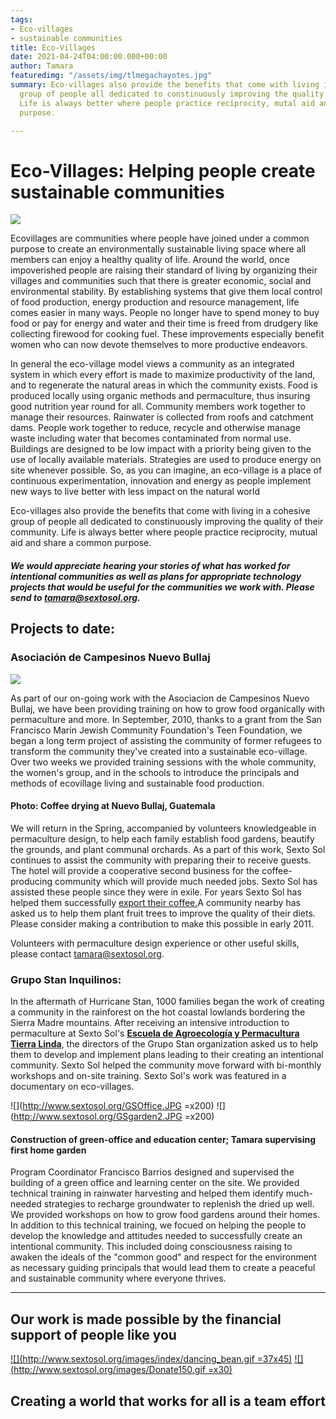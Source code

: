 ```yaml
---
tags:
- Eco-villages
- sustainable communities
title: Eco-Villages
date: 2021-04-24T04:00:00.000+00:00
author: Tamara
featuredimg: "/assets/img/tlmegachayotes.jpg"
summary: Eco-villages also provide the benefits that come with living in a cohesive
  group of people all dedicated to constinuously improving the quality of their community.
  Life is always better where people practice reciprocity, mutal aid and share a common
  purpose.

---
```

# Eco-Villages: Helping people create sustainable communities

![](/assets/img/header_forest.jpg)

Ecovillages are communities where people have joined under a common purpose to create an environmentally sustainable living space where all members can enjoy a healthy quality of life. Around the world, once impoverished people are raising their standard of living by organizing their villages and communities such that there is greater economic, social and environmental stability. By establishing systems that give them local control of food production, energy production and resource management, life comes easier in many ways. People no longer have to spend money to buy food or pay for energy and water and their time is freed from drudgery like collecting firewood for cooking fuel. These improvements especially benefit women who can now devote themselves to more productive endeavors.

In general the eco-village model views a community as an integrated system in which every effort is made to maximize productivity of the land, and to regenerate the natural areas in which the community exists. Food is produced locally using organic methods and permaculture, thus insuring good nutrition year round for all. Community members work together to manage their resources. Rainwater is collected from roofs and catchment dams. People work together to reduce, recycle and otherwise manage waste including water that becomes contaminated from normal use. Buildings are designed to be low impact with a priority being given to the use of locally available materials. Strategies are used to produce energy on site whenever possible. So, as you can imagine, an eco-village is a place of continuous experimentation, innovation and energy as people implement new ways to live better with less impact on the natural world

Eco-villages also provide the benefits that come with living in a cohesive group of people all dedicated to constinuously improving the quality of their community. Life is always better where people practice reciprocity, mutual aid and share a common purpose.

##### We would appreciate hearing your stories of what has worked for intentional communities as well as plans for appropriate technology projects that would be useful for the communities we work with. Please send to tamara@sextosol.org.

## Projects to date:

### Asociación de Campesinos Nuevo Bullaj

![](/assets/img/solutions_mountainside.jpg)

As part of our on-going work with the Asociacion de Campesinos Nuevo Bullaj, we have been providing training on how to grow food organically with permaculture and more. In September, 2010, thanks to a grant from the San Francisco Marin Jewish Community Foundation's Teen Foundation, we began a long term project of assisting the community of former refugees to transform the community they've created into a sustainable eco-village. Over two weeks we provided training sessions with the whole community, the women's group, and in the schools to introduce the principals and methods of ecovillage living and sustainable food production.

#### Photo: Coffee drying at Nuevo Bullaj, Guatemala

We will return in the Spring, accompanied by volunteers knowledgeable in permaculture design, to help each family establish food gardens, beautify the grounds, and plant communal orchards. As a part of this work, Sexto Sol continues to assist the community with preparing their to receive guests. The hotel will provide a cooperative second business for the coffee-producing community which will provide much needed jobs. Sexto Sol has assisted these people since they were in exile. For years Sexto Sol has helped them successfully [export their coffee.](http://www.sextosol.org/coffee_solutions.html)A community nearby has asked us to help them plant fruit trees to improve the quality of their diets. Please consider making a contribution to make this possible in early 2011.

Volunteers with permaculture design experience or other useful skills, please contact tamara@sextosol.org.

### Grupo Stan Inquilinos:

In the aftermath of Hurricane Stan, 1000 families began the work of creating a community in the rainforest on the hot coastal lowlands bordering the Sierra Madre mountains. After receiving an intensive introduction to permaculture at Sexto Sol's [**Escuela de Agroecología y Permacultura Tierra Linda**](http://www.sextosol.org/rancho_terra_linda.html), the directors of the Grupo Stan organization asked us to help them to develop and implement plans leading to their creating an intentional community. Sexto Sol helped the community move forward with bi-monthly workshops and on-site training. Sexto Sol's work was featured in a documentary on eco-villages.

![](http://www.sextosol.org/GSOffice.JPG =x200) ![](http://www.sextosol.org/GSgarden2.JPG =x200)

#### Construction of green-office and education center; Tamara supervising first home garden

Program Coordinator Francisco Barrios designed and supervised the building of a green office and learning center on the site. We provided technical training in rainwater harvesting and helped them identify much-needed strategies to recharge groundwater to replenish the dried up well. We provided workshops on how to grow food gardens around their homes. In addition to this technical training, we focued on helping the people to develop the knowledge and attitudes needed to successfully create an intentional community. This included doing consciousness raising to awaken the ideals of the "common good" and respect for the environment as necessary guiding principals that would lead them to create a peaceful and sustainable community where everyone thrives.

***

## Our work is made possible by the financial support of people like you

[![](http://www.sextosol.org/images/index/dancing_bean.gif =37x45)](http://www.sextosol.org/donations.shtml) [![](http://www.sextosol.org/images/Donate150.gif =x30)](http://www.sextosol.org/donations.shtml)

## Creating a world that works for all is a team effort